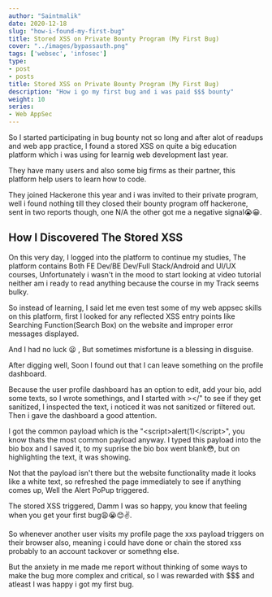 ```yaml
---
author: "Saintmalik"
date: 2020-12-18
slug: "how-i-found-my-first-bug"
title: Stored XSS on Private Bounty Program (My First Bug)
cover: "../images/bypassauth.png"
tags: ['websec', 'infosec']
type:
- post
- posts
title: Stored XSS on Private Bounty Program (My First Bug)
description: "How i go my first bug and i was paid $$$ bounty"
weight: 10
series: 
- Web AppSec
---
```


So I started participating in bug bounty not so long and after alot of readups and web app practice, I found a stored XSS on quite a big education platform which i was using for learnig web development last year.

They have many users and also some big firms as their partner, this platform help users to learn how to code.

They joined Hackerone this year and i was invited to their private program, well i found nothing till they closed their bounty program off hackerone, sent in two reports though, one N/A the other got me a negative signal😭😀.

## How I Discovered The Stored XSS

On this very day, I logged into the platform to continue my studies, The platform contains Both FE Dev/BE Dev/Full Stack/Android and UI/UX courses, Unfortunately i wasn't in the mood to start looking at video tutorial neither am i ready to read anything because the course in my Track seems bulky.

So instead of learning, I said let me even test some of my web appsec skills on this platform, first I looked for any reflected XSS entry points like Searching Function(Search Box) on the website and improper error messages displayed.

And I had no luck 😦 , But sometimes misfortune is a blessing in disguise.

After digging well, Soon I found out that I can leave something on the profile dashboard.

Because the user profile dashboard has an option to edit, add your bio, add some texts, so I wrote somethings, and I started with ></" to see if they get sanitized, I inspected the text, i noticed it was not sanitized or filtered out. Then i gave the dashboard a good attention.

I got the common payload which is the "&lt;script&gt;alert(1)&lt;/script&gt;", you know thats the most common payload anyway. I typed this payload into the bio box and I saved it, to my suprise the bio box went blank😳, but on highlighting the text, it was showing.

Not that the payload isn't there but the website functionality made it looks like a white text, so refreshed the page immediately to see if anything comes up, Well the Alert PoPup triggered.

The stored XSS triggered, Damm I was so happy, you know that feeling when you get your first bug😩😭😊✌️.

So whenever another user visits my profile page the xxs payload triggers on their browser also, meaning i could have done or chain the stored xss probably to an account tackover or somethng else.

But the anxiety in me made me report without thinking of some ways to make the bug more complex and critical, so I was rewarded with $$$ and atleast I was happy i got my first bug.
